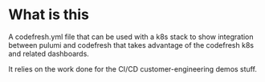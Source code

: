 # What is this

A codefresh.yml file that can be used with a k8s stack to show integration between pulumi and codefresh that takes advantage of the codefresh k8s and related dashboards.

It relies on the work done for the CI/CD customer-engineering demos stuff.
